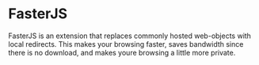 # FasterJS

FasterJS is an extension that replaces commonly hosted web-objects with local redirects. This makes your browsing faster, saves bandwidth since there is no download, and makes youre browsing a little more private.
